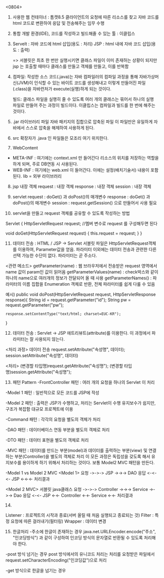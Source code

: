 <0804>

1. 사용한 웹 컨테이너 : 톰캣8.5
  클라이언트의 요청에 따른 리소스를 찾고 
  자바 코드를 html 코드로 변환하여 응답 및 전송해주는 임무 수행


2. 통합 개발 환경(IDE), 코드를 작성하고 빌드해줄 수 있는 툴 : 이클립스


3. Servelt : 자바 코드에 html 삽입(용도 : 처리)
    JSP : html 내에 자바 코드 삽입(용도 : 출력)
 
   => 서블릿은 최초 한 번만 실행시키면 클래스 파일이 이미 존재하는 상황이 되지만
   jsp 는 호출할 때마다 클래스를 만들고 객체를 만들고, 이를 반복함


4. 컴파일: 작성한 소스 코드(.java)는 자바 컴파일러의 컴파일 과정을 통해
   자바가상머신(JVM)이 인식할 수 있는 바이트 코드를 생성해내고
   이렇게 만들어진 파일(.class)을 자바런처가 execute(실행)하게 되는 것이다.
   
   빌드: 클래스 파일을 실행히 줄 수 있도록 여러 개의 클래스는 묶어서
   하나의 실행 파일로 만들어 주는 과정이 빌드이다.
   이클립스는 컴파일과 빌드를 한 번에 해주는 것이다.


5. .jar
라이브러리 파일
자바 패키지의 집합으로 압축된 파일
이 파일만은 유일하게 자바에서 스스로 압축을 해제하여 사용하게 된다.


6. src
확장자가 .java 인 파일들은 모조리 여기 위치한다.


7. WebContent
- META-INF : 여기에는 context.xml 만 들어간다
             리소스의 위치를 저장하는 역할을 하게 되며, 주로 DB연동 시 사용된다.
- WEB-INF : 여기에는 web.xml 이 들어간다. 이에는 설정(배치기술서) 내용이 포함된다.
            lib = 외부 라이브러리


8. jsp 내장 객체
request : 내장 객체
response : 내장 객체
session : 내장 객체


9. servlet
request : doGet() 과 doPost()의 매개변수
response : doGet() 과 doPost()의 매개변수
session : request.getSession() 으로 만들어서 사용 필요


10. servlet을 만들고 request 객체를 공유할 수 있도록 작성하는 방법

Servlet
{
   HttpServletRequest request;  //멤버 변수로 request 를 구성해두면 된다

   void doGet(HttpServletRequest request)
   {
      this.request = request;
   }
}


11. 데이터 전송 : HTML / JSP -> Servlet
서블릿 파일은 HttpServletRequest객체를 이용하여, Parameter값을 얻음.
파라미터 이외에는 데이터 전송과 관련한 다른 선택 가능한 수단이 없다.
파라미터는 곧 주소다.

<관련 메소드>
getParameter(name)
: 웹 브라우저에서 전송받은 request 영역에서 name 값이 param인 값이 읽어옴
getParameterValues(name)
: check박스와 같이 하나의 name으로 여러개의 정보가 전달되어 올 때 사용
getParameterNames()
: 파라미터의 이름 집합을 Enumeration 객체로 반환, 전체 파라미터를 쉽게 다룰 수 있음

예시)
public void doPost(HttpServletRequest request, HttpServletResponse response){
	String id = request.getParameter("id");
	String pw = request.getParameter("pw");

	response.setContentType("text/html; charset=EUC-KR");
}


12. 데이터 전송 : Servlet -> JSP
애트리뷰트(attribute)를 이용한다.
이 과정에서 파라미터는 잘 사용되지 않는다.

<처리 과정>
데이터 전송
request.setAttribute("속성명", 데이터); 
session.setAttribute("속성명", 데이터)

<처리>
(변경할 타입명)request.getAttribute("속성명");
(변경할 타입명)session.getAttribute("속성명");


13. 패턴 Pattern
-FrontController 패턴
: 여러 개의 요청을 하나의 Servlet 이 처리

-Model 1 패턴
: 일반적으로 모든 코드를 JSP에 작성

-Model 2 패턴
: 출력은 JSP가 수행하고, 처리는 Servlet이 수행
유지보수가 쉽지만, 구조가 복잡함
대규모 프로젝트에 이용

-Command 패턴
: 각각의 요청을 별도의 객체가 처리

-DAO 패턴
: 데이터베이스 연동 부분을 별도의 객체로 처리

-DTO 패턴
: 데이터 표현을 별도의 객체로 처리

-MVC 패턴
: 데이터를 만드는 부분(model)과 데이터를 출력하는 부분(view)
및 연결하는 부분(Controller)을 별도의 객체로 처리
이 모든 과정은 독립성을 갖도록 해서 유지보수를 용이하게 하기 위해서 
처리하는 것이다.
보통 Model2 MVC 패턴을 만든다.

-Model 1 vs Model 2 MVC
<Model 1>
요청 ->->-> JSP ->->-> DAO
응답 <-<-<- JSP <-<-<- 처리결과

<Model 2 MVC>
                서블릿            java클래스
요청    ->->-> Controller ->->-> Service ->->-> Dao
응답  <-<- JSP <-<- Controller <-<- Service <-<- 처리결과


14.
Listener : 프로젝트의 시작과 종료(서버 올릴 때 처음 실행되고 종료되는 것)
Filter : 특정 요청에 따른 걸러내기(필터링)
Wrapper : 데이터 변경


15. 한글처리
-주소에 한글이 존재하는 경우
java.net.URLEncoder.encode("주소", "인코딩방식")
과 같이 구성하여 인코딩 방식의 문자열로 반환될 수 있도록 처리해야 한다.

-post 방식 넘기는 경우
post 방식에서의 유니코드 처리는 처리를 요청받은 파일에서
request.setCharacterEncoding("인코딩값")으로 처리

-get 방식으로 한글을 넘기는 경우
<Connector port="8090" protocol="HTTP/1.1"
 connectionTimeout = "20000"
 redirectPort = "8443"
 URIEncoding = "utf-8" />























